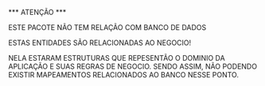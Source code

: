 *** ATENÇÃO ***

ESTE PACOTE NÃO TEM RELAÇÃO COM BANCO DE DADOS

ESTAS ENTIDADES SÃO RELACIONADAS AO NEGOCIO! 

NELA ESTARAM ESTRUTURAS QUE REPESENTÃO O DOMINIO DA APLICAÇÃO 
E SUAS REGRAS DE NEGOCIO. SENDO ASSIM, NÃO PODENDO EXISTIR MAPEAMENTOS
RELACIONADOS AO BANCO NESSE PONTO. 


